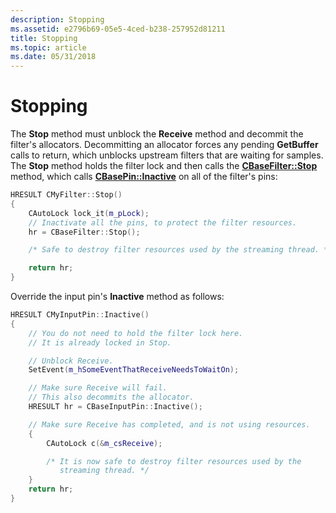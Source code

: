 ```yaml
---
description: Stopping
ms.assetid: e2796b69-05e5-4ced-b238-257952d81211
title: Stopping
ms.topic: article
ms.date: 05/31/2018
---
```


# Stopping

The **Stop** method must unblock the **Receive** method and decommit the filter's allocators. Decommitting an allocator forces any pending **GetBuffer** calls to return, which unblocks upstream filters that are waiting for samples. The **Stop** method holds the filter lock and then calls the [**CBaseFilter::Stop**](cbasefilter-stop.md) method, which calls [**CBasePin::Inactive**](cbasepin-inactive.md) on all of the filter's pins:


```C++
HRESULT CMyFilter::Stop()
{
    CAutoLock lock_it(m_pLock);
    // Inactivate all the pins, to protect the filter resources.
    hr = CBaseFilter::Stop();

    /* Safe to destroy filter resources used by the streaming thread. */

    return hr;
}
```



Override the input pin's **Inactive** method as follows:


```C++
HRESULT CMyInputPin::Inactive()
{
    // You do not need to hold the filter lock here. 
    // It is already locked in Stop.

    // Unblock Receive.
    SetEvent(m_hSomeEventThatReceiveNeedsToWaitOn);

    // Make sure Receive will fail. 
    // This also decommits the allocator.
    HRESULT hr = CBaseInputPin::Inactive();

    // Make sure Receive has completed, and is not using resources.
    {
        CAutoLock c(&m_csReceive);

        /* It is now safe to destroy filter resources used by the
           streaming thread. */
    }
    return hr;
}
```



 

 



